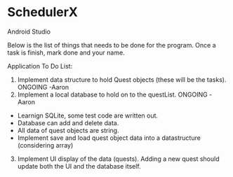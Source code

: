 # SchedulerX
Android Studio

Below is the list of things that needs to be done for the program. Once a task is finish, mark done and your name.

Application To Do List:
1. Implement data structure to hold Quest objects (these will be the tasks). ONGOING -Aaron
2. Implement a local database to hold on to the questList. ONGOING -Aaron
  - Learnign SQLite, some test code are written out.
  - Database can add and delete data. 
  - All data of quest objects are string.
  - Implement save and load quest object data into a datastructure (considering array)
  
3. Implement UI display of the data (quests). Adding a new quest should update both the UI and the database itself.



